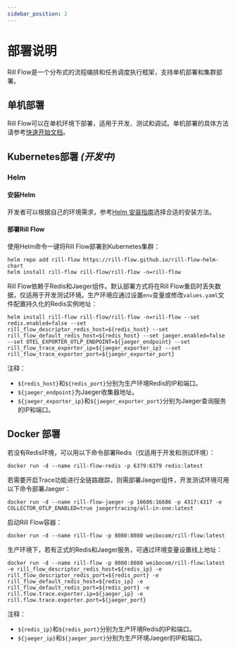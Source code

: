 ```yaml
---
sidebar_position: 2
---
```


# 部署说明

Rill Flow是一个分布式的流程编排和任务调度执行框架，支持单机部署和集群部署。

## 单机部署

Rill Flow可以在单机环境下部署，适用于开发、测试和调试。单机部署的具体方法请参考[快速开始文档](../getting-started/01-quickstart.md)。

## Kubernetes部署 *(开发中)*

### Helm

#### 安装Helm

开发者可以根据自己的环境需求，参考[Helm 安装指南](https://helm.sh/zh/docs/intro/install/)选择合适的安装方法。

#### 部署Rill Flow

使用Helm命令一键将Rill Flow部署到Kubernetes集群：

```shell
helm repo add rill-flow https://rill-flow.github.io/rill-flow-helm-chart
helm install rill-flow rill-flow/rill-flow -n=rill-flow
```

Rill Flow依赖于Redis和Jaeger组件。默认部署方式将在Rill Flow重启时丢失数据，仅适用于开发测试环境。生产环境应通过设置`env`变量或修改`values.yaml`文件配置持久化的Redis实例地址：

```shell
helm install rill-flow rill-flow/rill-flow -n=rill-flow --set redis.enabled=false --set rill_flow_descriptor_redis_host=${redis_host} --set rill_flow_default_redis_host=${redis_host} --set jaeger.enabled=false --set OTEL_EXPORTER_OTLP_ENDPOINT=${jaeger_endpoint} --set rill_flow_trace_exporter_ip=${jaeger_exporter_ip} --set rill_flow_trace_exporter_port=${jaeger_exporter_port}
```

注释：
  
* `${redis_host}`和`${redis_port}`分别为生产环境Redis的IP和端口。
* `${jaeger_endpoint}`为Jaeger收集器地址。
* `${jaeger_exporter_ip}`和`${jaeger_exporter_port}`分别为Jaeger查询服务的IP和端口。

## Docker 部署

若没有Redis环境，可以用以下命令部署Redis（仅适用于开发和测试环境）：

```shell
docker run -d --name rill-flow-redis -p 6379:6379 redis:latest
```

若需要开启Trace功能进行全链路跟踪，则需部署Jaeger组件，开发测试环境可用以下命令部署Jaeger：

```shell
docker run -d --name rill-flow-jaeger -p 16686:16686 -p 4317:4317 -e COLLECTOR_OTLP_ENABLED=true jaegertracing/all-in-one:latest
```

启动Rill Flow容器：

```shell
docker run -d --name rill-flow -p 8080:8080 weibocom/rill-flow:latest
```

生产环境下，若有正式的Redis和Jaeger服务，可通过环境变量设置线上地址：

```shell
docker run -d --name rill-flow -p 8080:8080 weibocom/rill-flow:latest -e rill_flow_descriptor_redis_host=${redis_ip} -e rill_flow_descriptor_redis_port=${redis_port} -e rill_flow_default_redis_host=${redis_ip} -e rill_flow_default_redis_port=${redis_port} -e rill.flow.trace.exporter.ip=${jaeger_ip} -e rill.flow.trace.exporter.port=${jaeger_port}
```

注释：

* `${redis_ip}`和`${redis_port}`分别为生产环境Redis的IP和端口。
* `${jaeger_ip}`和`${jaeger_port}`分别为生产环境Jaeger的IP和端口。
